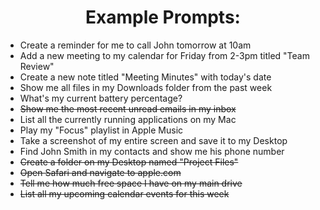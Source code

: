 <h1 align="center"><strong>Example Prompts:</strong></h1>

* Create a reminder for me to call John tomorrow at 10am
* Add a new meeting to my calendar for Friday from 2-3pm titled "Team Review"
* Create a new note titled "Meeting Minutes" with today's date
* Show me all files in my Downloads folder from the past week
* What's my current battery percentage?
* ~~Show me the most recent unread emails in my inbox~~
* List all the currently running applications on my Mac
* Play my "Focus" playlist in Apple Music
* Take a screenshot of my entire screen and save it to my Desktop
* Find John Smith in my contacts and show me his phone number
* ~~Create a folder on my Desktop named "Project Files"~~
* ~~Open Safari and navigate to apple.com~~
* ~~Tell me how much free space I have on my main drive~~
* ~~List all my upcoming calendar events for this week~~